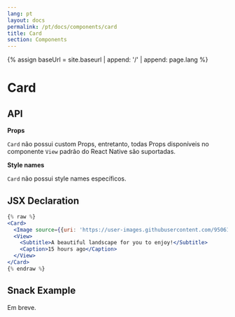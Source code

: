 ```yaml
---
lang: pt
layout: docs
permalink: /pt/docs/components/card
title: Card
section: Components
---
```

{% assign baseUrl = site.baseurl | append: '/' | append: page.lang %}

# Card

## API

**Props**

`Card` não possui custom Props, entretanto, todas Props disponíveis no componente `View` padrão do React Native são suportadas.

**Style names**

`Card` não possui style names específicos.

## JSX Declaration

``` jsx
{% raw %}
<Card>
  <Image source={{uri: 'https://user-images.githubusercontent.com/9506146/41298934-ba10255c-6e38-11e8-803a-00697a33107d.png'}} width="100%" />
  <View>
    <Subtitle>A beautiful landscape for you to enjoy!</Subtitle>
    <Caption>15 hours ago</Caption>
  </View>
</Card>
{% endraw %}
```

## Snack Example

Em breve.
